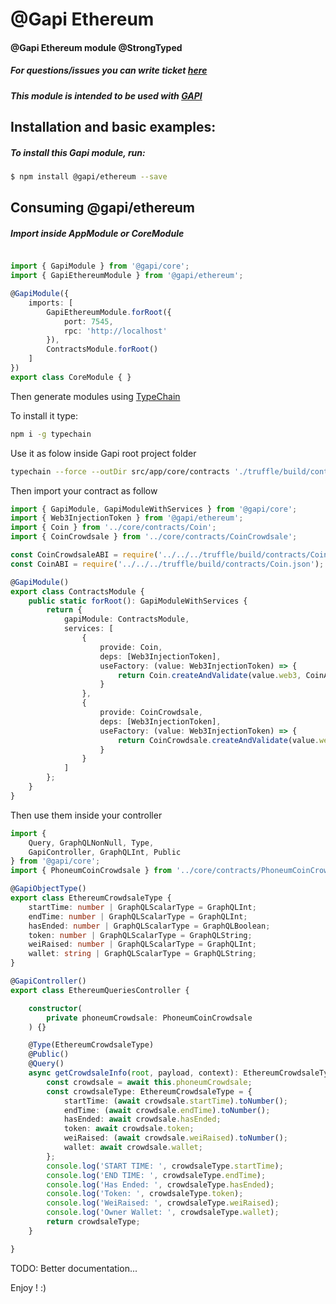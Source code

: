 # @Gapi Ethereum

#### @Gapi Ethereum module @StrongTyped

##### For questions/issues you can write ticket [here](http://gitlab.youvolio.com/gapi/ethereum/issues)
##### This module is intended to be used with [GAPI](https://github.com/Stradivario/gapi)

## Installation and basic examples:
##### To install this Gapi module, run:

```bash
$ npm install @gapi/ethereum --save
```

## Consuming @gapi/ethereum

##### Import inside AppModule or CoreModule
```typescript

import { GapiModule } from '@gapi/core';
import { GapiEthereumModule } from '@gapi/ethereum';

@GapiModule({
    imports: [
        GapiEthereumModule.forRoot({
            port: 7545,
            rpc: 'http://localhost'
        }),
        ContractsModule.forRoot()
    ]
})
export class CoreModule { }
```

Then generate modules using [TypeChain](https://github.com/Neufund/TypeChain)

To install it type:

```bash
npm i -g typechain
```

Use it as folow inside Gapi root project folder
```bash
typechain --force --outDir src/app/core/contracts './truffle/build/contracts/*.json'
```

Then import your contract as follow
```typescript
import { GapiModule, GapiModuleWithServices } from '@gapi/core';
import { Web3InjectionToken } from '@gapi/ethereum';
import { Coin } from '../core/contracts/Coin';
import { CoinCrowdsale } from '../core/contracts/CoinCrowdsale';

const CoinCrowdsaleABI = require('../../../truffle/build/contracts/CoinCrowdsale.json');
const CoinABI = require('../../../truffle/build/contracts/Coin.json');

@GapiModule()
export class ContractsModule {
    public static forRoot(): GapiModuleWithServices {
        return {
            gapiModule: ContractsModule,
            services: [
                {
                    provide: Coin,
                    deps: [Web3InjectionToken],
                    useFactory: (value: Web3InjectionToken) => {
                        return Coin.createAndValidate(value.web3, CoinABI.networks[Object.keys(CoinABI.networks)[0]].address);
                    }
                },
                {
                    provide: CoinCrowdsale,
                    deps: [Web3InjectionToken],
                    useFactory: (value: Web3InjectionToken) => {
                        return CoinCrowdsale.createAndValidate(value.web3, CoinCrowdsaleABI.networks[Object.keys(CoinCrowdsaleABI.networks)[0]].address);
                    }
                }
            ]
        };
    }
}

```

Then use them inside your controller
```typescript
import {
    Query, GraphQLNonNull, Type,
    GapiController, GraphQLInt, Public
} from '@gapi/core';
import { PhoneumCoinCrowdsale } from '../core/contracts/PhoneumCoinCrowdsale';

@GapiObjectType()
export class EthereumCrowdsaleType {
    startTime: number | GraphQLScalarType = GraphQLInt;
    endTime: number | GraphQLScalarType = GraphQLInt;
    hasEnded: number | GraphQLScalarType = GraphQLBoolean;
    token: number | GraphQLScalarType = GraphQLString;
    weiRaised: number | GraphQLScalarType = GraphQLInt;
    wallet: string | GraphQLScalarType = GraphQLString;
}

@GapiController()
export class EthereumQueriesController {

    constructor(
        private phoneumCrowdsale: PhoneumCoinCrowdsale
    ) {}

    @Type(EthereumCrowdsaleType)
    @Public()
    @Query()
    async getCrowdsaleInfo(root, payload, context): EthereumCrowdsaleType  {
        const crowdsale = await this.phoneumCrowdsale;
        const crowdsaleType: EthereumCrowdsaleType = {
            startTime: (await crowdsale.startTime).toNumber();
            endTime: (await crowdsale.endTime).toNumber();
            hasEnded: await crowdsale.hasEnded;
            token: await crowdsale.token;
            weiRaised: (await crowdsale.weiRaised).toNumber();
            wallet: await crowdsale.wallet;
        };
        console.log('START TIME: ', crowdsaleType.startTime);
        console.log('END TIME: ', crowdsaleType.endTime);
        console.log('Has Ended: ', crowdsaleType.hasEnded);
        console.log('Token: ', crowdsaleType.token);
        console.log('WeiRaised: ', crowdsaleType.weiRaised);
        console.log('Owner Wallet: ', crowdsaleType.wallet);
        return crowdsaleType;
    }

}

```

TODO: Better documentation...

Enjoy ! :)
